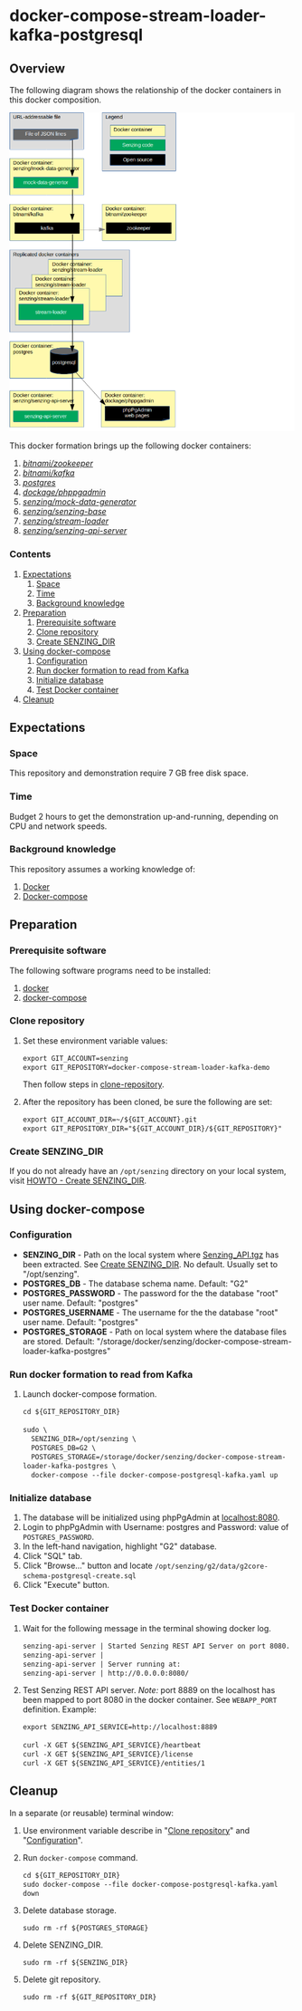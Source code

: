 # docker-compose-stream-loader-kafka-postgresql

## Overview

The following diagram shows the relationship of the docker containers in this docker composition.

![Image of architecture](architecture.png)

This docker formation brings up the following docker containers:

1. *[bitnami/zookeeper](https://github.com/bitnami/bitnami-docker-zookeeper)*
1. *[bitnami/kafka](https://github.com/bitnami/bitnami-docker-kafka)*
1. *[postgres](https://hub.docker.com/_/postgres)*
1. *[dockage/phppgadmin](https://hub.docker.com/r/dockage/phppgadmin)*
1. *[senzing/mock-data-generator](https://github.com/Senzing/mock-data-generator)*
1. *[senzing/senzing-base](https://github.com/Senzing/docker-senzing-base)*
1. *[senzing/stream-loader](https://github.com/Senzing/stream-loader)*
1. *[senzing/senzing-api-server](https://github.com/Senzing/senzing-api-server)*

### Contents

1. [Expectations](#expectations)
    1. [Space](#space)
    1. [Time](#time)
    1. [Background knowledge](#background-knowledge)
1. [Preparation](#preparation)
    1. [Prerequisite software](#prerequisite-software)
    1. [Clone repository](#clone-repository)
    1. [Create SENZING_DIR](#create-senzing_dir)
1. [Using docker-compose](#using-docker-compose)
    1. [Configuration](#configuration)
    1. [Run docker formation to read from Kafka](#run-docker-formation-to-read-from-kafka)
    1. [Initialize database](#initialize-database)
    1. [Test Docker container](#test-docker-container)
1. [Cleanup](#cleanup)

## Expectations

### Space

This repository and demonstration require 7 GB free disk space.

### Time

Budget 2 hours to get the demonstration up-and-running, depending on CPU and network speeds.

### Background knowledge

This repository assumes a working knowledge of:

1. [Docker](https://github.com/Senzing/knowledge-base/blob/master/WHATIS/docker.md)
1. [Docker-compose](https://github.com/Senzing/knowledge-base/blob/master/WHATIS/docker-compose.md)

## Preparation

### Prerequisite software

The following software programs need to be installed:

1. [docker](https://github.com/Senzing/knowledge-base/blob/master/HOWTO/install-docker.md)
1. [docker-compose](https://github.com/Senzing/knowledge-base/blob/master/HOWTO/install-docker-compose.md)

### Clone repository

1. Set these environment variable values:

    ```console
    export GIT_ACCOUNT=senzing
    export GIT_REPOSITORY=docker-compose-stream-loader-kafka-demo
    ```

   Then follow steps in [clone-repository](https://github.com/Senzing/knowledge-base/blob/master/HOWTO/clone-repository.md).

1. After the repository has been cloned, be sure the following are set:

    ```console
    export GIT_ACCOUNT_DIR=~/${GIT_ACCOUNT}.git
    export GIT_REPOSITORY_DIR="${GIT_ACCOUNT_DIR}/${GIT_REPOSITORY}"
    ```

### Create SENZING_DIR

If you do not already have an `/opt/senzing` directory on your local system, visit
[HOWTO - Create SENZING_DIR](https://github.com/Senzing/knowledge-base/blob/master/HOWTO/create-senzing-dir.md).

## Using docker-compose

### Configuration

- **SENZING_DIR** -
  Path on the local system where
  [Senzing_API.tgz](https://s3.amazonaws.com/public-read-access/SenzingComDownloads/Senzing_API.tgz)
  has been extracted.
  See [Create SENZING_DIR](#create-senzing_dir).
  No default.
  Usually set to "/opt/senzing".
- **POSTGRES_DB** -
  The database schema name.
  Default: "G2"
- **POSTGRES_PASSWORD** -
  The password for the the database "root" user name.
  Default: "postgres"  
- **POSTGRES_USERNAME** -
  The username for the the database "root" user name.
  Default: "postgres"  
- **POSTGRES_STORAGE** -
  Path on local system where the database files are stored.
  Default: "/storage/docker/senzing/docker-compose-stream-loader-kafka-postgres"

### Run docker formation to read from Kafka

1. Launch docker-compose formation.

    ```console
    cd ${GIT_REPOSITORY_DIR}

    sudo \
      SENZING_DIR=/opt/senzing \
      POSTGRES_DB=G2 \
      POSTGRES_STORAGE=/storage/docker/senzing/docker-compose-stream-loader-kafka-postgres \
      docker-compose --file docker-compose-postgresql-kafka.yaml up
    ```

### Initialize database

1. The database will be initialized using phpPgAdmin at [localhost:8080](http://localhost:8080).
1. Login to phpPgAdmin with Username: postgres and Password: value of `POSTGRES_PASSWORD`.
1. In the left-hand navigation, highlight "G2" database.
1. Click "SQL" tab.
1. Click "Browse..." button and locate `/opt/senzing/g2/data/g2core-schema-postgresql-create.sql`
1. Click "Execute" button.

### Test Docker container

1. Wait for the following message in the terminal showing docker log.

    ```console
    senzing-api-server | Started Senzing REST API Server on port 8080.
    senzing-api-server |
    senzing-api-server | Server running at:
    senzing-api-server | http://0.0.0.0:8080/
    ```

1. Test Senzing REST API server.
   *Note:* port 8889 on the localhost has been mapped to port 8080 in the docker container.
   See `WEBAPP_PORT` definition.
   Example:

    ```console
    export SENZING_API_SERVICE=http://localhost:8889

    curl -X GET ${SENZING_API_SERVICE}/heartbeat
    curl -X GET ${SENZING_API_SERVICE}/license
    curl -X GET ${SENZING_API_SERVICE}/entities/1
    ```

## Cleanup

In a separate (or reusable) terminal window:

1. Use environment variable describe in "[Clone repository](#clone-repository)" and "[Configuration](#configuration)".
1. Run `docker-compose` command.

    ```console
    cd ${GIT_REPOSITORY_DIR}
    sudo docker-compose --file docker-compose-postgresql-kafka.yaml down
    ```

1. Delete database storage.

    ```console
    sudo rm -rf ${POSTGRES_STORAGE}
    ```

1. Delete SENZING_DIR.

    ```console
    sudo rm -rf ${SENZING_DIR}
    ```

1. Delete git repository.

    ```console
    sudo rm -rf ${GIT_REPOSITORY_DIR}
    ```
